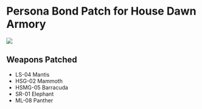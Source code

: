 # Persona Bond Patch for House Dawn Armory

![](https://github.com/dave40k/Persona-Bond-Patch-for-House-Dawn-Armory/blob/main/About/Preview.png)

## Weapons Patched
- LS-04 Mantis
- HSG-02 Mammoth
- HSMG-05 Barracuda
- SR-01 Elephant
- ML-08 Panther
